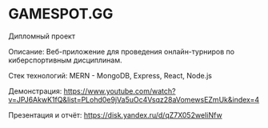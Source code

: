 # GAMESPOT.GG

Дипломный проект

Описание: Веб-приложение для проведения онлайн-турниров по киберспортивным дисциплинам.

Стек технологий: MERN - MongoDB, Express, React, Node.js

Демонстрация: https://www.youtube.com/watch?v=JPJ6AkwK1fQ&list=PLohd0e9jVa5uOc4Vsqz28aVomewsEZmUk&index=4

Презентация и отчёт: https://disk.yandex.ru/d/qZ7X052weIiNfw
